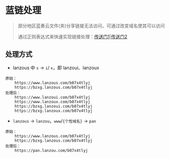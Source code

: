 # 蓝链处理
> 部分地区蓝奏云文件(夹)分享链接无法访问，可通过改变域名使其可以访问
>
> 通过正则表达式来快速实现链接处理：[传送门1](https://bzxg-space.github.io/llcl)|[传送门2](https://bzxg-space.gitee.io/llcl)

## 处理方式

-  lanzous 中 `s` -> `i`/ `x`，即 lanzoui、lanzoux

```
原始：
	https://www.lanzous.com/b07x4tlyj
	https://bzxg.lanzous.com/b07x4tlyj
处理后：
	https://www.lanzoui.com/b07x4tlyj
	https://www.lanzoux.com/b07x4tlyj
	https://bzxg.lanzoui.com/b07x4tlyj
	https://bzxg.lanzoux.com/b07x4tlyj
```

- `lanzous` -> `lanzou`，`www`/`{个性域名}` -> `pan`

```
原始：
	https://www.lanzous.com/b07x4tlyj
	https://bzxg.lanzous.com/b07x4tlyj
处理后：
	https://pan.lanzou.com/b07x4tlyj
```

